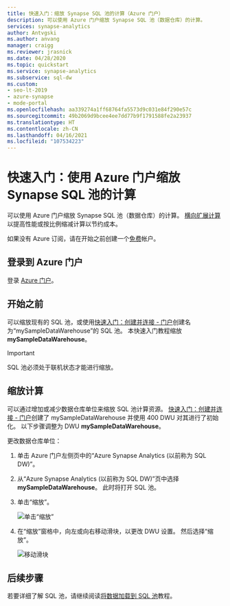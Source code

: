 ```yaml
---
title: 快速入门：缩放 Synapse SQL 池的计算（Azure 门户）
description: 可以使用 Azure 门户缩放 Synapse SQL 池（数据仓库）的计算。
services: synapse-analytics
author: Antvgski
ms.author: anvang
manager: craigg
ms.reviewer: jrasnick
ms.date: 04/28/2020
ms.topic: quickstart
ms.service: synapse-analytics
ms.subservice: sql-dw
ms.custom:
- seo-lt-2019
- azure-synapse
- mode-portal
ms.openlocfilehash: aa339274a1ff68764fa5573d9c031e84f290e57c
ms.sourcegitcommit: 49b2069d9bcee4ee7dd77b9f1791588fe2a23937
ms.translationtype: HT
ms.contentlocale: zh-CN
ms.lasthandoff: 04/16/2021
ms.locfileid: "107534223"
---
```

# <a name="quickstart-scale-compute-for-synapse-sql-pool-with-the-azure-portal"></a>快速入门：使用 Azure 门户缩放 Synapse SQL 池的计算

可以使用 Azure 门户缩放 Synapse SQL 池（数据仓库）的计算。 [横向扩展计算](sql-data-warehouse-manage-compute-overview.md)以提高性能或按比例缩减计算以节约成本。 

如果没有 Azure 订阅，请在开始之前创建一个[免费](https://azure.microsoft.com/free/)帐户。

## <a name="sign-in-to-the-azure-portal"></a>登录到 Azure 门户

登录 [Azure 门户](https://portal.azure.com/)。

## <a name="before-you-begin"></a>开始之前

可以缩放现有的 SQL 池，或使用[快速入门：创建并连接 - 门户](create-data-warehouse-portal.md)创建名为“mySampleDataWarehouse”的 SQL 池。 本快速入门教程缩放 **mySampleDataWarehouse**。

>[!IMPORTANT] 
>SQL 池必须处于联机状态才能进行缩放。 

## <a name="scale-compute"></a>缩放计算

可以通过增加或减少数据仓库单位来缩放 SQL 池计算资源。 [快速入门：创建并连接 - 门户](create-data-warehouse-portal.md)创建了 mySampleDataWarehouse 并使用 400 DWU 对其进行了初始化。 以下步骤调整为 DWU **mySampleDataWarehouse**。

更改数据仓库单位：

1. 单击 Azure 门户左侧页中的“Azure Synapse Analytics (以前称为 SQL DW)”。
2. 从“Azure Synapse Analytics (以前称为 SQL DW)”页中选择 **mySampleDataWarehouse**。 此时将打开 SQL 池。
3. 单击“缩放”。

    ![单击“缩放”](./media/quickstart-scale-compute-portal/click-scale.png)

2. 在“缩放”窗格中，向左或向右移动滑块，以更改 DWU 设置。 然后选择“缩放”。

    ![移动滑块](./media/quickstart-scale-compute-portal/scale-dwu.png)

## <a name="next-steps"></a>后续步骤
若要详细了解 SQL 池，请继续阅读[将数据加载到 SQL 池](./load-data-from-azure-blob-storage-using-copy.md)教程。
